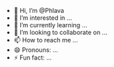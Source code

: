 - 👋 Hi, I’m @Phlava
- 👀 I’m interested in ...
- 🌱 I’m currently learning ...
- 💞️ I’m looking to collaborate on ...
- 📫 How to reach me ...
- 😄 Pronouns: ...
- ⚡ Fun fact: ...

<!---
Phlava/Phlava is a ✨ special ✨ repository because its `README.md` (this file) appears on your GitHub profile.
You can click the Preview link to take a look at your changes.
--->
